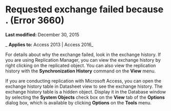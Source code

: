 
# Requested exchange failed because <description>. (Error 3660)

 **Last modified:** December 30, 2015

 _ **Applies to:** Access 2013 | Access 2016_

For details about why the exchange failed, look in the exchange history. If you are using Replication Manager, you can view the exchange history by right clicking on the replicated object. You can also view the replication history with the  **Synchronization History** command on the **View** menu.

If you are conducting replication with Microsoft Access, you can open the exchange history table in Datasheet view to see the exchange history. The exchange history table is a hidden object. Display it in the Database window by selecting the  **System Objects** check box on the **View** tab of the **Options** dialog box, which is available by clicking **Options** on the **Tools** menu.
